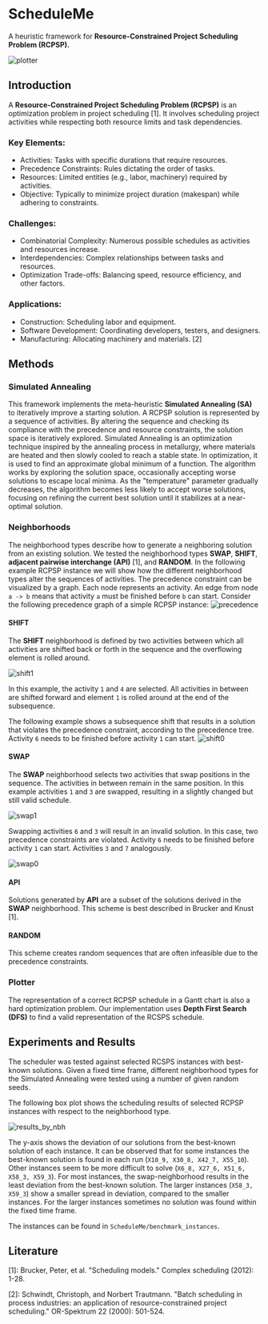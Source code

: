 # ScheduleMe
A heuristic framework for **Resource-Constrained Project Scheduling Problem (RCPSP).**

![plotter](https://user-images.githubusercontent.com/44864010/127235206-59bee83b-3263-405f-9533-d93ab6ae0fb2.png)

## Introduction

A **Resource-Constrained Project Scheduling Problem (RCPSP)** is an optimization problem in project scheduling [1]. It involves scheduling project activities while respecting both resource limits and task dependencies.

### Key Elements:
- Activities: Tasks with specific durations that require resources.
- Precedence Constraints: Rules dictating the order of tasks.
- Resources: Limited entities (e.g., labor, machinery) required by activities.
- Objective: Typically to minimize project duration (makespan) while adhering to constraints.

### Challenges:
- Combinatorial Complexity: Numerous possible schedules as activities and resources increase.
- Interdependencies: Complex relationships between tasks and resources.
- Optimization Trade-offs: Balancing speed, resource efficiency, and other factors.

### Applications:
- Construction: Scheduling labor and equipment.
- Software Development: Coordinating developers, testers, and designers.
- Manufacturing: Allocating machinery and materials. [2]

## Methods

### Simulated Annealing

This framework implements the meta-heuristic **Simulated Annealing (SA)** to iteratively improve a starting solution.
A RCPSP solution is represented by a sequence of activities. By altering the sequence and checking its compliance with the precedence and resource constraints, the solution space is iteratively explored.
Simulated Annealing is an optimization technique inspired by the annealing process in metallurgy, where materials are heated and then slowly cooled to reach a stable state. In optimization, it is used to find an approximate global minimum of a function.
The algorithm works by exploring the solution space, occasionally accepting worse solutions to escape local minima. As the "temperature" parameter gradually decreases, the algorithm becomes less likely to accept worse solutions, focusing on refining the current best solution until it stabilizes at a near-optimal solution.

### Neighborhoods

The neighborhood types describe how to generate a neighboring solution from an existing solution. We tested the neighborhood types **SWAP**, **SHIFT**, **adjacent pairwise interchange (API)** [1], and **RANDOM**.
In the following example RCPSP instance we will show how the different neighborhood types alter the sequences of activities.
The precedence constraint can be visualized by a graph. Each node represents an activity. An edge from node ```a -> b``` means that activity ```a``` must be finished before ```b``` can start.
Consider the following precedence graph of a simple RCPSP instance:
![precedence](https://github.com/user-attachments/assets/10a47531-a2ba-4ab9-9831-3b3750722876)

#### SHIFT
The **SHIFT** neighborhood is defined by two activities between which all activities are shifted back or forth in the sequence and the overflowing element is rolled around.

![shift1](https://github.com/user-attachments/assets/7c769f8a-b502-4ede-9151-774e98bd5f91)

In this example, the activity ```1``` and ```4``` are selected. All activities in between are shifted forward and element ```1``` is rolled around at the end of the subsequence.

The following example shows a subsequence shift that results in a solution that violates the precedence constraint, according to the precedence tree.
Activity ```6``` needs to be finished before activity ```1``` can start.
![shift0](https://github.com/user-attachments/assets/d8b26acf-5ad2-43b9-af90-e2c7c7b9ea47)

#### SWAP

The **SWAP** neighborhood selects two activities that swap positions in the sequence. The activities in between remain in the same position.
In this example activities ```1``` and ```3``` are swapped, resulting in a slightly changed but still valid schedule.

![swap1](https://github.com/user-attachments/assets/9252c882-643e-47aa-a996-9bcd002d5085)

Swapping activities ```6``` and ```3``` will result in an invalid solution. In this case, two precedence constraints are violated.
Activity ```6``` needs to be finished before activity ```1``` can start. Activities ```3``` and ```7``` analogously.

![swap0](https://github.com/user-attachments/assets/e26d3f75-fc58-48fe-a7e8-a3c6e9260dd5)

#### API
Solutions generated by **API** are a subset of the solutions derived in the **SWAP** neighborhood. This scheme is best described in Brucker and Knust [1].

#### RANDOM
This scheme creates random sequences that are often infeasible due to the precedence constraints.

### Plotter

The representation of a correct RCPSP schedule in a Gantt chart is also a hard optimization problem. Our implementation uses **Depth First Search (DFS)** to find a valid representation of the RCSPS schedule.

## Experiments and Results

The scheduler was tested against selected RCSPS instances with best-known solutions. Given a fixed time frame, different neighborhood types for the Simulated Annealing were tested using a number of given random seeds.

The following box plot shows the scheduling results of selected RCPSP instances with respect to the neighborhood type. 

![results_by_nbh](https://github.com/user-attachments/assets/15a2f31d-d381-43cf-8d46-7a80b967e6f7)

The y-axis shows the deviation of our solutions from the best-known solution of each instance. 
It can be observed that for some instances the best-known solution is found in each run (```X10_9, X30_8, X42_7, X55_10```). 
Other instances seem to be more difficult to solve (```X6_8, X27_6, X51_6, X58_3, X59_3```).
For most instances, the swap-neighborhood results in the least deviation from the best-known solution.
The larger instances (```X58_3, X59_3```) show a smaller spread in deviation, compared to the smaller instances.
For the larger instances sometimes no solution was found within the fixed time frame.

The instances can be found in ```ScheduleMe/benchmark_instances```.


## Literature

[1]: Brucker, Peter, et al. "Scheduling models." Complex scheduling (2012): 1-28.

[2]: Schwindt, Christoph, and Norbert Trautmann. "Batch scheduling in process industries: an application of resource-constrained project scheduling." OR-Spektrum 22 (2000): 501-524.
